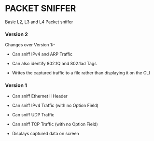 # PACKET SNIFFER

Basic L2, L3 and L4 Packet sniffer

### Version 2

Changes over Version 1:-

- Can sniff IPv4 and ARP Traffic

- Can also identify 802.1Q and 802.1ad Tags

- Writes the captured traffic to a file rather than displaying it on the CLI

### Version 1

- Can sniff Ethernet II Header

- Can sniff IPv4 Traffic (with no Option Field)

- Can sniff UDP Traffic

- Can sniff TCP Traffic (with no Option Field)

- Displays captured data on screen
